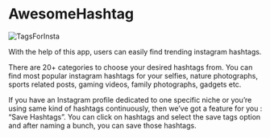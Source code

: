 # AwesomeHashtag

![TagsForInsta](https://github.com/Rushit013/AwesomeHashtag/assets/60570262/922f4121-d3bf-4fd6-b810-4b0d54efc834)

With the help of this app, users can easily find trending instagram hashtags.

There are 20+ categories to choose your desired hashtags from. You can find most popular instagram hashtags for your selfies, nature photographs, sports related posts, gaming videos, family photographs, gadgets etc.

If you have an Instagram profile dedicated to one specific niche or you’re using same kind of hashtags continuously, then we’ve got a feature for you : “Save Hashtags”. You can click on hashtags and select the save tags option and after naming a bunch, you can save those hashtags.
